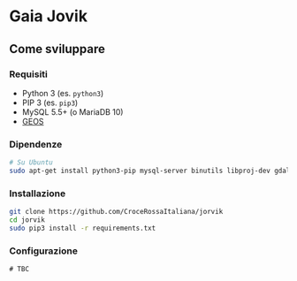 # Gaia Jovik

## Come sviluppare

### Requisiti

* Python 3 (es. `python3`)
* PIP 3 (es. `pip3`)
* MySQL 5.5+ (o MariaDB 10)
* [GEOS](http://trac.osgeo.org/geos/)

### Dipendenze

```bash
# Su Ubuntu
sudo apt-get install python3-pip mysql-server binutils libproj-dev gdal-bin
```
### Installazione

```bash
git clone https://github.com/CroceRossaItaliana/jorvik
cd jorvik
sudo pip3 install -r requirements.txt
```

### Configurazione

```
# TBC
```
